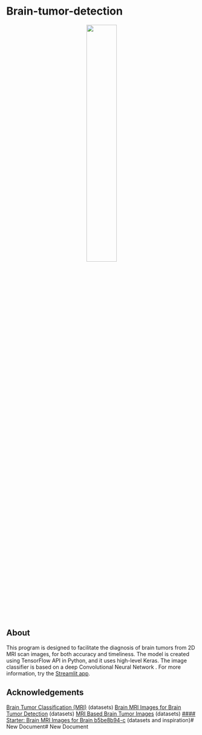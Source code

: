 # Brain-tumor-detection
<p align="center">
<img src="https://raw.githubusercontent.com/Oct4Pie/brain-tumor-detection/main/logo/brain.png" width="40%">
</p>

## About
This program is designed to facilitate the diagnosis of brain tumors from 2D MRI scan images, for both accuracy and timeliness. The model is created using TensorFlow API in Python, and it uses high-level Keras. The image classifier is based on a deep Convolutional Neural Network . For more information, try the [Streamlit app](https://share.streamlit.io/oct4pie/brain-tumor-detection/main/app.py).
## Acknowledgements
[Brain Tumor Classification (MRI)](https://www.kaggle.com/sartajbhuvaji/brain-tumor-classification-mri) (datasets)
[Brain MRI Images for Brain Tumor Detection](https://www.kaggle.com/navoneel/brain-mri-images-for-brain-tumor-detection) (datasets)
[MRI Based Brain Tumor Images](https://www.kaggle.com/mhantor/mri-based-brain-tumor-images) (datasets)
[#### Starter: Brain MRI Images for Brain b5be8b94-c](https://www.kaggle.com/kerneler/starter-brain-mri-images-for-brain-b5be8b94-c) (datasets and inspiration)# New Document# New Document